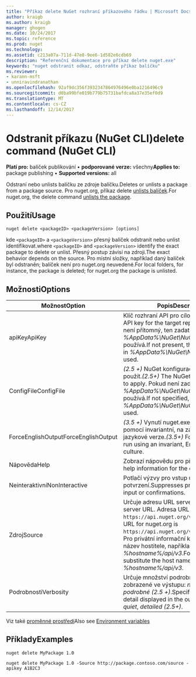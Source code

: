 ```yaml
---
title: "Příkaz delete NuGet rozhraní příkazového řádku | Microsoft Docs"
author: kraigb
ms.author: kraigb
manager: ghogen
ms.date: 10/24/2017
ms.topic: reference
ms.prod: nuget
ms.technology: 
ms.assetid: c213a07a-711d-47e0-9ee6-1d582e6cdb69
description: "Referenční dokumentace pro příkaz delete nuget.exe"
keywords: "nuget odstranit odkaz, odstraňte příkaz balíčku"
ms.reviewer:
- karann-msft
- unniravindranathan
ms.openlocfilehash: 92af9dc356f3932347864976496e0ba1216496c9
ms.sourcegitcommit: d0ba99bfe019b779b75731bafdca8a37e35ef0d9
ms.translationtype: MT
ms.contentlocale: cs-CZ
ms.lasthandoff: 12/14/2017
---
```

# <a name="delete-command-nuget-cli"></a><span data-ttu-id="61f50-104">Odstranit příkazu (NuGet CLI)</span><span class="sxs-lookup"><span data-stu-id="61f50-104">delete command (NuGet CLI)</span></span>

<span data-ttu-id="61f50-105">**Platí pro:** balíček publikování &bullet; **podporované verze:** všechny</span><span class="sxs-lookup"><span data-stu-id="61f50-105">**Applies to:** package publishing &bullet; **Supported versions:** all</span></span>

<span data-ttu-id="61f50-106">Odstraní nebo unlists balíčku ze zdroje balíčku.</span><span class="sxs-lookup"><span data-stu-id="61f50-106">Deletes or unlists a package from a package source.</span></span> <span data-ttu-id="61f50-107">Pro nuget.org, příkaz delete [unlists balíček](../policies/Deleting-Packages.md).</span><span class="sxs-lookup"><span data-stu-id="61f50-107">For nuget.org, the delete command [unlists the package](../policies/Deleting-Packages.md).</span></span>

## <a name="usage"></a><span data-ttu-id="61f50-108">Použití</span><span class="sxs-lookup"><span data-stu-id="61f50-108">Usage</span></span>

```
nuget delete <packageID> <packageVersion> [options]
```

<span data-ttu-id="61f50-109">kde `<packageID>` a `<packageVersion>` přesný balíček odstranit nebo unlist identifikovat.</span><span class="sxs-lookup"><span data-stu-id="61f50-109">where `<packageID>` and `<packageVersion>` identify the exact package to delete or unlist.</span></span> <span data-ttu-id="61f50-110">Přesný postup závisí na zdroji.</span><span class="sxs-lookup"><span data-stu-id="61f50-110">The exact behavior depends on the source.</span></span> <span data-ttu-id="61f50-111">Pro místní složky, například daný balíček byl odstraněn; balíček není pro nuget.org neuvedené.</span><span class="sxs-lookup"><span data-stu-id="61f50-111">For local folders, for instance, the package is deleted; for nuget.org the package is unlisted.</span></span>

## <a name="options"></a><span data-ttu-id="61f50-112">Možnosti</span><span class="sxs-lookup"><span data-stu-id="61f50-112">Options</span></span>

| <span data-ttu-id="61f50-113">Možnost</span><span class="sxs-lookup"><span data-stu-id="61f50-113">Option</span></span> | <span data-ttu-id="61f50-114">Popis</span><span class="sxs-lookup"><span data-stu-id="61f50-114">Description</span></span> |
| --- | --- |
| <span data-ttu-id="61f50-115">apiKey</span><span class="sxs-lookup"><span data-stu-id="61f50-115">ApiKey</span></span> | <span data-ttu-id="61f50-116">Klíč rozhraní API pro cílové úložiště.</span><span class="sxs-lookup"><span data-stu-id="61f50-116">The API key for the target repository.</span></span> <span data-ttu-id="61f50-117">Pokud není přítomný, ten zadat *%AppData%\NuGet\NuGet.Config* se používá.</span><span class="sxs-lookup"><span data-stu-id="61f50-117">If not present, the one specified in *%AppData%\NuGet\NuGet.Config* is used.</span></span> |
| <span data-ttu-id="61f50-118">ConfigFile</span><span class="sxs-lookup"><span data-stu-id="61f50-118">ConfigFile</span></span> | <span data-ttu-id="61f50-119">*(2.5 +)*  NuGet konfiguračním souboru použít.</span><span class="sxs-lookup"><span data-stu-id="61f50-119">*(2.5+)* The NuGet configuration file to apply.</span></span> <span data-ttu-id="61f50-120">Pokud není zadaný, *%AppData%\NuGet\NuGet.Config* se používá.</span><span class="sxs-lookup"><span data-stu-id="61f50-120">If not specified, *%AppData%\NuGet\NuGet.Config* is used.</span></span> |
| <span data-ttu-id="61f50-121">ForceEnglishOutput</span><span class="sxs-lookup"><span data-stu-id="61f50-121">ForceEnglishOutput</span></span> | <span data-ttu-id="61f50-122">*(3.5 +)*  Vynutí nuget.exe ke spuštění pomocí invariantní, na základě angličtina jazykové verze.</span><span class="sxs-lookup"><span data-stu-id="61f50-122">*(3.5+)* Forces nuget.exe to run using an invariant, English-based culture.</span></span> |
| <span data-ttu-id="61f50-123">Nápověda</span><span class="sxs-lookup"><span data-stu-id="61f50-123">Help</span></span> | <span data-ttu-id="61f50-124">Zobrazí nápovědu pro příkaz.</span><span class="sxs-lookup"><span data-stu-id="61f50-124">Displays help information for the command.</span></span> |
| <span data-ttu-id="61f50-125">Neinteraktivní</span><span class="sxs-lookup"><span data-stu-id="61f50-125">NonInteractive</span></span> | <span data-ttu-id="61f50-126">Potlačí výzvy pro vstup uživatele nebo potvrzení.</span><span class="sxs-lookup"><span data-stu-id="61f50-126">Suppresses prompts for user input or confirmations.</span></span> |
| <span data-ttu-id="61f50-127">Zdroj</span><span class="sxs-lookup"><span data-stu-id="61f50-127">Source</span></span> | <span data-ttu-id="61f50-128">Určuje adresu URL serveru.</span><span class="sxs-lookup"><span data-stu-id="61f50-128">Specifies the server URL.</span></span> <span data-ttu-id="61f50-129">Adresa URL nuget.org je `https://api.nuget.org/v3/index.json`.</span><span class="sxs-lookup"><span data-stu-id="61f50-129">The URL for nuget.org is `https://api.nuget.org/v3/index.json`.</span></span> <span data-ttu-id="61f50-130">Pro privátní informační kanály, nahraďte název hostitele, například *%hostname%/api/v3*.</span><span class="sxs-lookup"><span data-stu-id="61f50-130">For private feeds, substitute the host name, for example, *%hostname%/api/v3*.</span></span> |
| <span data-ttu-id="61f50-131">Podrobnosti</span><span class="sxs-lookup"><span data-stu-id="61f50-131">Verbosity</span></span> | <span data-ttu-id="61f50-132">Určuje množství podrobností, které jsou zobrazené ve výstupu: *normální*, *quiet*, *podrobné (2.5 +)*.</span><span class="sxs-lookup"><span data-stu-id="61f50-132">Specifies the amount of detail displayed in the output: *normal*, *quiet*, *detailed (2.5+)*.</span></span> |

<span data-ttu-id="61f50-133">Viz také [proměnné prostředí](cli-ref-environment-variables.md)</span><span class="sxs-lookup"><span data-stu-id="61f50-133">Also see [Environment variables](cli-ref-environment-variables.md)</span></span>

## <a name="examples"></a><span data-ttu-id="61f50-134">Příklady</span><span class="sxs-lookup"><span data-stu-id="61f50-134">Examples</span></span>

```
nuget delete MyPackage 1.0

nuget delete MyPackage 1.0 -Source http://package.contoso.com/source -apikey A1B2C3
```
